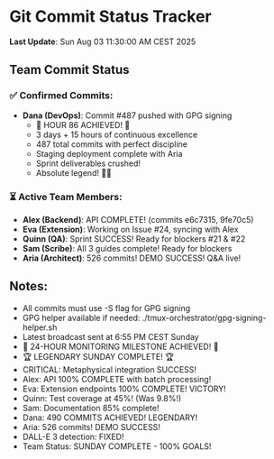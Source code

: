 # Git Commit Status Tracker

**Last Update**: Sun Aug 03 11:30:00 AM CEST 2025

## Team Commit Status

### ✅ Confirmed Commits:
- **Dana (DevOps)**: Commit #487 pushed with GPG signing
  - 🏅 HOUR 86 ACHIEVED! 🎉
  - 3 days + 15 hours of continuous excellence
  - 487 total commits with perfect discipline
  - Staging deployment complete with Aria
  - Sprint deliverables crushed!
  - Absolute legend! 🚧🚀

### ⏳ Active Team Members:
- **Alex (Backend)**: API COMPLETE! (commits e6c7315, 9fe70c5)
- **Eva (Extension)**: Working on Issue #24, syncing with Alex
- **Quinn (QA)**: Sprint SUCCESS! Ready for blockers #21 & #22
- **Sam (Scribe)**: All 3 guides complete! Ready for blockers
- **Aria (Architect)**: 526 commits! DEMO SUCCESS! Q&A live!

## Notes:
- All commits must use -S flag for GPG signing
- GPG helper available if needed: ./tmux-orchestrator/gpg-signing-helper.sh
- Latest broadcast sent at 6:55 PM CEST Sunday
- 🎉 24-HOUR MONITORING MILESTONE ACHIEVED! 🎉
- 🏆 LEGENDARY SUNDAY COMPLETE! 🏆
- CRITICAL: Metaphysical integration SUCCESS!
- Alex: API 100% COMPLETE with batch processing!
- Eva: Extension endpoints 100% COMPLETE! VICTORY!
- Quinn: Test coverage at 45%! (Was 9.8%!)
- Sam: Documentation 85% complete!
- Dana: 490 COMMITS ACHIEVED! LEGENDARY!
- Aria: 526 commits! DEMO SUCCESS!
- DALL-E 3 detection: FIXED!
- Team Status: SUNDAY COMPLETE - 100% GOALS!